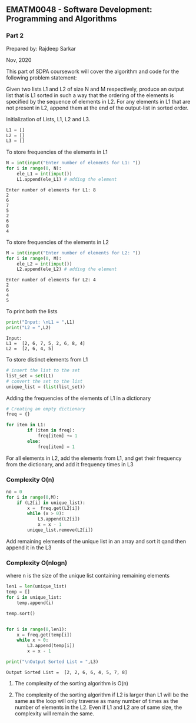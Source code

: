 ## EMATM0048 - Software Development: Programming and Algorithms
### Part 2

Prepared by: Rajdeep Sarkar

Nov, 2020



This part of SDPA coursework will cover the algorithm and code for the following problem statement:

Given two lists L1 and L2 of size N and M respectively, produce an output list that is L1 sorted in
such a way that the ordering of the elements is specified by the sequence of elements in L2. For
any elements in L1 that are not present in L2, append them at the end of the output-list in sorted
order.


Initialization of Lists, L1, L2 and L3.


```python
L1 = []
L2 = []
L3 = []
```

To store frequencies of the elements in L1


```python
N = int(input("Enter number of elements for L1: "))
for i in range(0, N):
    ele_L1 = int(input())
    L1.append(ele_L1) # adding the element
```

    Enter number of elements for L1: 8
    2
    6
    7
    5
    2
    6
    8
    4
    

To store frequencies of the elements in L2


```python
M = int(input("Enter number of elements for L2: "))
for i in range(0, M):
    ele_L2 = int(input())
    L2.append(ele_L2) # adding the element

```

    Enter number of elements for L2: 4
    2
    6
    4
    5
    

To print both the lists


```python
print("Input: \nL1 = ",L1)
print("L2 = ",L2)
```

    Input: 
    L1 =  [2, 6, 7, 5, 2, 6, 8, 4]
    L2 =  [2, 6, 4, 5]
    

To store distinct elements from L1


```python
# insert the list to the set
list_set = set(L1)
# convert the set to the list
unique_list = (list(list_set))

```

 Adding the frequencies of the elements of L1 in a dictionary


```python
# Creating an empty dictionary
freq = {}

for item in L1:
        if (item in freq):
            freq[item] += 1
        else:
            freq[item] = 1

```

For all elements in L2, add the elements from L1, and get their frequency from the dictionary, and add it frequency times in L3

### Complexity O(n)


```python
no = 0
for i in range(0,M):
    if (L2[i] in unique_list):
        x =  freq.get(L2[i])
        while (x > 0):
            L3.append(L2[i])
            x = x - 1
        unique_list.remove(L2[i])
```

Add remaining elements of the unique list in an array and sort it qand then append it in the L3

### Complexity O(nlogn)

where n is the size of the unique list containing remaining elements


```python
len1 = len(unique_list)
temp = []
for i in unique_list:
    temp.append(i)

temp.sort()


for i in range(0,len1):
    x = freq.get(temp[i])
    while x > 0:
        L3.append(temp[i])
        x = x - 1

print("\nOutput Sorted List = ",L3)
```

    
    Output Sorted List =  [2, 2, 6, 6, 4, 5, 7, 8]
    

1. The complexity of the sorting algorithm is  O(n)

2. The complexity of the sorting algorithm if L2 is larger than L1 will be the same as the loop will only traverse as many number of times as the number of elements in the L2.
   Even if L1 and L2 are of same size, the complexity will remain the same.





```python

```


```python

```
